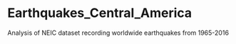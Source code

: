 # Earthquakes_Central_America
Analysis of NEIC dataset recording worldwide earthquakes from 1965-2016
